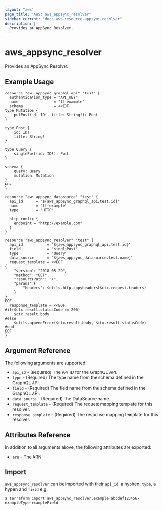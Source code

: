 ```yaml
---
layout: "aws"
page_title: "AWS: aws_appsync_resolver"
sidebar_current: "docs-aws-resource-appsync-resolver"
description: |-
  Provides an AppSync Resolver.
---
```


# aws_appsync_resolver

Provides an AppSync Resolver.

## Example Usage

```hcl
resource "aws_appsync_graphql_api" "test" {
  authentication_type = "API_KEY"
  name                = "tf-example"
  schema              = <<EOF
type Mutation {
	putPost(id: ID!, title: String!): Post
}

type Post {
	id: ID!
	title: String!
}

type Query {
	singlePost(id: ID!): Post
}

schema {
	query: Query
	mutation: Mutation
}
EOF
}

resource "aws_appsync_datasource" "test" {
  api_id      = "${aws_appsync_graphql_api.test.id}"
  name        = "tf-example"
  type        = "HTTP"

  http_config {
    endpoint = "http://example.com"
  }
}

resource "aws_appsync_resolver" "test" {
  api_id           = "${aws_appsync_graphql_api.test.id}"
  field            = "singlePost"
  type             = "Query"
  data_source      = "${aws_appsync_datasource.test.name}"
  request_template = <<EOF
{
    "version": "2018-05-29",
    "method": "GET",
    "resourcePath": "/",
    "params":{
        "headers": $utils.http.copyheaders($ctx.request.headers)
    }
}
EOF
  response_template = <<EOF
#if($ctx.result.statusCode == 200)
    $ctx.result.body
#else
    $utils.appendError($ctx.result.body, $ctx.result.statusCode)
#end
EOF
}
```

## Argument Reference

The following arguments are supported:

* `api_id` - (Required) The API ID for the GraphQL API.
* `type` - (Required) The type name from the schema defined in the GraphQL API.
* `field` - (Required) The field name from the schema defined in the GraphQL API.
* `data_source` - (Required) The DataSource name.
* `request_template` - (Required) The request mapping template for this resolver.
* `response_template` - (Required) The response mapping template for this resolver.

## Attributes Reference

In addition to all arguments above, the following attributes are exported:

* `arn` - The ARN

## Import

`aws_appsync_resolver` can be imported with their `api_id`, a hyphen, `type`, a hypen and `field` e.g.

```
$ terraform import aws_appsync_resolver.example abcdef123456-exampleType-exampleField
```

